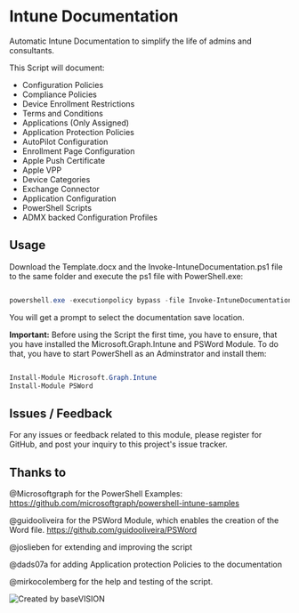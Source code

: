 # Intune Documentation

Automatic Intune Documentation to simplify the life of admins and consultants.

This Script will document:

- Configuration Policies
- Compliance Policies
- Device Enrollment Restrictions
- Terms and Conditions
- Applications (Only Assigned)
- Application Protection Policies
- AutoPilot Configuration
- Enrollment Page Configuration
- Apple Push Certificate
- Apple VPP
- Device Categories
- Exchange Connector
- Application Configuration
- PowerShell Scripts
- ADMX backed Configuration Profiles

## Usage

Download the Template.docx and the Invoke-IntuneDocumentation.ps1 file to the same folder and execute the ps1 file with PowerShell.exe:

``` powershell

powershell.exe -executionpolicy bypass -file Invoke-IntuneDocumentation.ps1

```

You will get a prompt to select the documentation save location.

**Important:** Before using the Script the first time, you have to ensure, that you have installed the Microsoft.Graph.Intune and PSWord Module. To do that, you have to start PowerShell as an Adminstrator and install them:

```powershell

Install-Module Microsoft.Graph.Intune
Install-Module PSWord

```

## Issues / Feedback

For any issues or feedback related to this module, please register for GitHub, and post your inquiry to this project's issue tracker.

## Thanks to

@Microsoftgraph for the PowerShell Examples: <https://github.com/microsoftgraph/powershell-intune-samples>

@guidooliveira for the PSWord Module, which enables the creation of the Word file. <https://github.com/guidooliveira/PSWord>

@joslieben for extending and improving the script

@dads07a for adding Application protection Policies to the documentation

@mirkocolemberg for the help and testing of the script.

![Created by baseVISION](https://www.basevision.ch/wp-content/uploads/2015/12/baseVISION-Logo_RGB.png)
